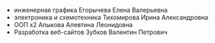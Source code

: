 - инженерная графика
	 Егорычева Елена Валерьевна
- электроника и схемотехника
	 Тихомирова Ирина Александровна
- ООП х2
	 Алыкова Алевтина Леонидовна
- Разработка веб-сайтов
	 Зубков Валентин Петрович